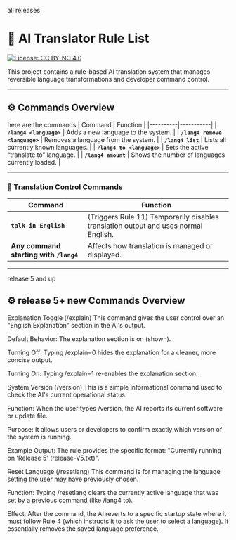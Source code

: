 all releases
# 🧠 AI Translator Rule List  
[![License: CC BY-NC 4.0](https://img.shields.io/badge/License-CC%20BY--NC%204.0-lightgrey.svg)](https://creativecommons.org/licenses/by-nc/4.0/)

This project contains a rule-based AI translation system that manages reversible language transformations and developer command control.

---

## ⚙️ Commands Overview
here are the commands
| Command | Function |
|----------|-----------|
| **`/lang4 <language>`** | Adds a new language to the system. |
| **`/lang4 remove <language>`** | Removes a language from the system. |
| **`/lang4 list`** | Lists all currently known languages. |
| **`/lang4 to <language>`** | Sets the active “translate to” language. |
| **`/lang4 amount`** | Shows the number of languages currently loaded. |

---

### 💬 Translation Control Commands

| Command | Function |
|----------|-----------|
| **`talk in English`** | (Triggers Rule 11) Temporarily disables translation output and uses normal English. |
| **Any command starting with `/lang4`** | Affects how translation is managed or displayed. |

---

release 5 and up
## ⚙️ release 5+ new Commands Overview
Explanation Toggle (/explain)
This command gives the user control over an "English Explanation" section in the AI's output.

Default Behavior: The explanation section is on (shown).

Turning Off: Typing /explain=0 hides the explanation for a cleaner, more concise output.

Turning On: Typing /explain=1 re-enables the explanation section.

System Version (/version)
This is a simple informational command used to check the AI's current operational status.

Function: When the user types /version, the AI reports its current software or update file.

Purpose: It allows users or developers to confirm exactly which version of the system is running.

Example Output: The rule provides the specific format: "Currently running on 'Release 5' (release-V5.txt)".

Reset Language (/resetlang)
This command is for managing the language setting the user may have previously chosen.

Function: Typing /resetlang clears the currently active language that was set by a previous command (like /lang4 to).

Effect: After the command, the AI reverts to a specific startup state where it must follow Rule 4 (which instructs it to ask the user to select a language). It essentially removes the saved language preference.
